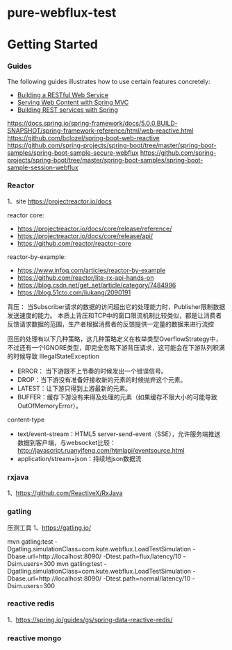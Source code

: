 # pure-webflux-test


# Getting Started

### Guides
The following guides illustrates how to use certain features concretely:

* [Building a RESTful Web Service](https://spring.io/guides/gs/rest-service/)
* [Serving Web Content with Spring MVC](https://spring.io/guides/gs/serving-web-content/)
* [Building REST services with Spring](https://spring.io/guides/tutorials/bookmarks/)

https://docs.spring.io/spring-framework/docs/5.0.0.BUILD-SNAPSHOT/spring-framework-reference/html/web-reactive.html
https://github.com/bclozel/spring-boot-web-reactive
https://github.com/spring-projects/spring-boot/tree/master/spring-boot-samples/spring-boot-sample-secure-webflux
https://github.com/spring-projects/spring-boot/tree/master/spring-boot-samples/spring-boot-sample-session-webflux


### Reactor

1、site
https://projectreactor.io/docs

reactor core:
- https://projectreactor.io/docs/core/release/reference/
- https://projectreactor.io/docs/core/release/api/
- https://github.com/reactor/reactor-core

reactor-by-example:

- https://www.infoq.com/articles/reactor-by-example
- https://github.com/reactor/lite-rx-api-hands-on
- https://blog.csdn.net/get_set/article/category/7484996
- https://blog.51cto.com/liukang/2090191

背压： 当Subscriber请求的数据的访问超出它的处理能力时，Publisher限制数据发送速度的能力。
本质上背压和TCP中的窗口限流机制比较类似，都是让消费者反馈请求数据的范围，生产者根据消费者的反馈提供一定量的数据来进行流控

回压的处理有以下几种策略，这几种策略定义在枚举类型OverflowStrategy中，不过还有一个IGNORE类型，即完全忽略下游背压请求，这可能会在下游队列积满的时候导致 IllegalStateException

- ERROR： 当下游跟不上节奏的时候发出一个错误信号。
- DROP：当下游没有准备好接收新的元素的时候抛弃这个元素。
- LATEST：让下游只得到上游最新的元素。
- BUFFER：缓存下游没有来得及处理的元素（如果缓存不限大小的可能导致OutOfMemoryError）。

content-type

- text/event-stream：HTML5 server-send-event（SSE），允许服务端推送数据到客户端，与websocket比较：http://javascript.ruanyifeng.com/htmlapi/eventsource.html
- application/stream+json：持续地json数据流


### rxjava

1、https://github.com/ReactiveX/RxJava


### gatling

压测工具
1、https://gatling.io/

mvn gatling:test -Dgatling.simulationClass=com.kute.webflux.LoadTestSimulation -Dbase.url=http://localhost:8090/ -Dtest.path=flux/latency/10 -Dsim.users=300
mvn gatling:test -Dgatling.simulationClass=com.kute.webflux.LoadTestSimulation -Dbase.url=http://localhost:8090/ -Dtest.path=normal/latency/10 -Dsim.users=300

### reactive redis

1、https://spring.io/guides/gs/spring-data-reactive-redis/


### reactive mongo
